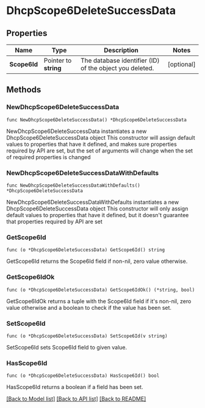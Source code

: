 # DhcpScope6DeleteSuccessData

## Properties

Name | Type | Description | Notes
------------ | ------------- | ------------- | -------------
**Scope6Id** | Pointer to **string** | The database identifier (ID) of the object you deleted. | [optional] 

## Methods

### NewDhcpScope6DeleteSuccessData

`func NewDhcpScope6DeleteSuccessData() *DhcpScope6DeleteSuccessData`

NewDhcpScope6DeleteSuccessData instantiates a new DhcpScope6DeleteSuccessData object
This constructor will assign default values to properties that have it defined,
and makes sure properties required by API are set, but the set of arguments
will change when the set of required properties is changed

### NewDhcpScope6DeleteSuccessDataWithDefaults

`func NewDhcpScope6DeleteSuccessDataWithDefaults() *DhcpScope6DeleteSuccessData`

NewDhcpScope6DeleteSuccessDataWithDefaults instantiates a new DhcpScope6DeleteSuccessData object
This constructor will only assign default values to properties that have it defined,
but it doesn't guarantee that properties required by API are set

### GetScope6Id

`func (o *DhcpScope6DeleteSuccessData) GetScope6Id() string`

GetScope6Id returns the Scope6Id field if non-nil, zero value otherwise.

### GetScope6IdOk

`func (o *DhcpScope6DeleteSuccessData) GetScope6IdOk() (*string, bool)`

GetScope6IdOk returns a tuple with the Scope6Id field if it's non-nil, zero value otherwise
and a boolean to check if the value has been set.

### SetScope6Id

`func (o *DhcpScope6DeleteSuccessData) SetScope6Id(v string)`

SetScope6Id sets Scope6Id field to given value.

### HasScope6Id

`func (o *DhcpScope6DeleteSuccessData) HasScope6Id() bool`

HasScope6Id returns a boolean if a field has been set.


[[Back to Model list]](../README.md#documentation-for-models) [[Back to API list]](../README.md#documentation-for-api-endpoints) [[Back to README]](../README.md)


